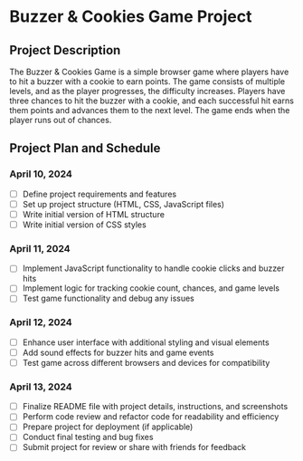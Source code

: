# Buzzer & Cookies Game Project

## Project Description
The Buzzer & Cookies Game is a simple browser game where players have to hit a buzzer with a cookie to earn points. The game consists of multiple levels, and as the player progresses, the difficulty increases. Players have three chances to hit the buzzer with a cookie, and each successful hit earns them points and advances them to the next level. The game ends when the player runs out of chances.

## Project Plan and Schedule

### April 10, 2024
- [ ] Define project requirements and features
- [ ] Set up project structure (HTML, CSS, JavaScript files)
- [ ] Write initial version of HTML structure
- [ ] Write initial version of CSS styles

### April 11, 2024
- [ ] Implement JavaScript functionality to handle cookie clicks and buzzer hits
- [ ] Implement logic for tracking cookie count, chances, and game levels
- [ ] Test game functionality and debug any issues

### April 12, 2024
- [ ] Enhance user interface with additional styling and visual elements
- [ ] Add sound effects for buzzer hits and game events
- [ ] Test game across different browsers and devices for compatibility

### April 13, 2024 
- [ ] Finalize README file with project details, instructions, and screenshots
- [ ] Perform code review and refactor code for readability and efficiency
- [ ] Prepare project for deployment (if applicable)
- [ ] Conduct final testing and bug fixes
- [ ] Submit project for review or share with friends for feedback
